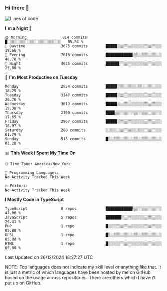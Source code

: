 ### Hi there 👋

<!--
**LynxJinxxy/LynxJinxxy** is a ✨ _special_ ✨ repository because its `README.md` (this file) appears on your GitHub profile.

Here are some ideas to get you started:

- 🔭 I’m currently working on ...
- 🌱 I’m currently learning ...
- 👯 I’m looking to collaborate on ...
- 🤔 I’m looking for help with ...
- 💬 Ask me about ...
- 📫 How to reach me: ...
- 😄 Pronouns: ...
- ⚡ Fun fact: ...
-->

<!--START_SECTION:waka-->
![Lines of code](https://img.shields.io/badge/From%20Hello%20World%20I%27ve%20Written-32.3%20million%20lines%20of%20code-blue)

**I'm a Night 🦉** 

```text
🌞 Morning                914 commits         █░░░░░░░░░░░░░░░░░░░░░░░░   05.84 % 
🌆 Daytime                3075 commits        █████░░░░░░░░░░░░░░░░░░░░   19.66 % 
🌃 Evening                7616 commits        ████████████░░░░░░░░░░░░░   48.70 % 
🌙 Night                  4035 commits        ██████░░░░░░░░░░░░░░░░░░░   25.80 % 
```
📅 **I'm Most Productive on Tuesday** 

```text
Monday                   2854 commits        █████░░░░░░░░░░░░░░░░░░░░   18.25 % 
Tuesday                  3247 commits        █████░░░░░░░░░░░░░░░░░░░░   20.76 % 
Wednesday                3019 commits        █████░░░░░░░░░░░░░░░░░░░░   19.30 % 
Thursday                 2760 commits        ████░░░░░░░░░░░░░░░░░░░░░   17.65 % 
Friday                   2967 commits        █████░░░░░░░░░░░░░░░░░░░░   18.97 % 
Saturday                 280 commits         ░░░░░░░░░░░░░░░░░░░░░░░░░   01.79 % 
Sunday                   513 commits         █░░░░░░░░░░░░░░░░░░░░░░░░   03.28 % 
```


📊 **This Week I Spent My Time On** 

```text
🕑︎ Time Zone: America/New_York

💬 Programming Languages: 
No Activity Tracked This Week

🔥 Editors: 
No Activity Tracked This Week
```

**I Mostly Code in TypeScript** 

```text
TypeScript               8 repos             ████████████░░░░░░░░░░░░░   47.06 % 
JavaScript               5 repos             ███████░░░░░░░░░░░░░░░░░░   29.41 % 
PHP                      1 repo              █░░░░░░░░░░░░░░░░░░░░░░░░   05.88 % 
GLSL                     1 repo              █░░░░░░░░░░░░░░░░░░░░░░░░   05.88 % 
HTML                     1 repo              █░░░░░░░░░░░░░░░░░░░░░░░░   05.88 % 
```




 Last Updated on 26/12/2024 18:27:27 UTC
<!--END_SECTION:waka-->
NOTE: Top languages does not indicate my skill level or anything like that. It is just a metric of which languages have been hosted by me on GitHub based on the usage across repositories. There are others which I haven't put up on GitHub.

